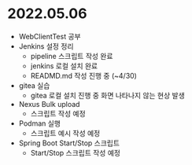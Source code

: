 # 2022.05.06

- WebClientTest 공부
- Jenkins 설정 정리
	- pipeline 스크립트 작성 완료
  - jenkins 로컬 설치 완료
  - READMD.md 작성 진행 중 (~4/30)
- gitea 실습
  - gitea 로컬 설치 진행 중 화면 나타나지 않는 현상 발생
- Nexus Bulk upload
  - 스크립트 작성 예정
- Podman 실행
  - 스크립트 예시 작성 예정
- Spring Boot Start/Stop 스크립트
  - Start/Stop 스크립트 작성 예정
